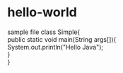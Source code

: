 # hello-world
sample file
class Simple{  
    public static void main(String args[]){  
     System.out.println("Hello Java");  
    }  
}  
